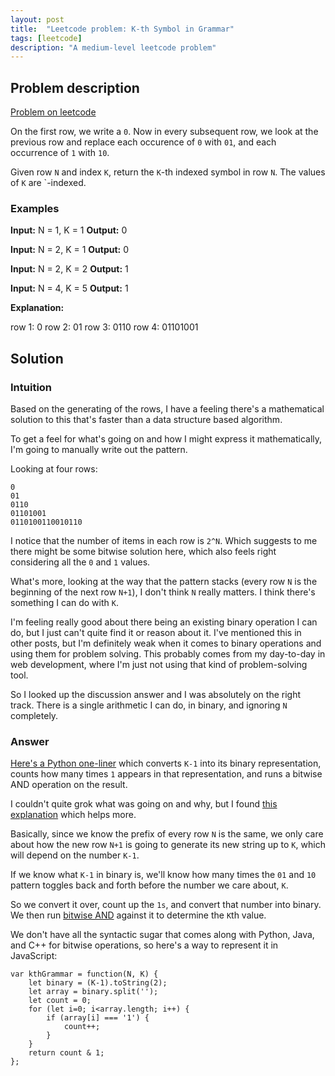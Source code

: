 ```yaml
---
layout: post
title:  "Leetcode problem: K-th Symbol in Grammar"
tags: [leetcode]
description: "A medium-level leetcode problem"
---
```


## Problem description

[Problem on leetcode](https://leetcode.com/problems/k-th-symbol-in-grammar/)

On the first row, we write a `0`. Now in every subsequent row, we look at the previous row and replace each occurence of `0` with `01`, and each occurrence of `1` with `10`.

Given row `N` and index `K`, return the `K`-th indexed symbol in row `N`. The values of `K` are `-indexed. 

### Examples

**Input:** N = 1, K = 1
**Output:** 0

**Input:** N = 2, K = 1
**Output:** 0

**Input:** N = 2, K = 2
**Output:** 1

**Input:** N = 4, K = 5
**Output:** 1

**Explanation:** 

row 1: 0
row 2: 01 
row 3: 0110
row 4: 01101001

## Solution 

### Intuition 

Based on the generating of the rows, I have a feeling there's a mathematical solution to this that's faster than a data structure based algorithm. 

To get a feel for what's going on and how I might express it mathematically, I'm going to manually write out the pattern. 

Looking at four rows: 

```
0
01
0110
01101001
0110100110010110
```

I notice that the number of items in each row is `2^N`. Which suggests to me there might be some bitwise solution here, which also feels right considering all the `0` and `1` values. 

What's more, looking at the way that the pattern stacks (every row `N` is the beginning of the next row `N+1`), I don't think `N` really matters. I think there's something I can do with `K`. 

I'm feeling really good about there being an existing binary operation I can do, but I just can't quite find it or reason about it. I've mentioned this in other posts, but I'm definitely weak when it comes to binary operations and using them for problem solving. This probably comes from my day-to-day in web development, where I'm just not using that kind of problem-solving tool. 

So I looked up the discussion answer and I was absolutely on the right track. There is a single arithmetic I can do, in binary, and ignoring `N` completely. 

### Answer

[Here's a Python one-liner](https://leetcode.com/problems/k-th-symbol-in-grammar/discuss/415514/Python-one-line-solution) which converts `K-1` into its binary representation, counts how many times `1` appears in that representation, and runs a bitwise AND operation on the result. 

I couldn't quite grok what was going on and why, but I found [this explanation](https://leetcode.com/problems/k-th-symbol-in-grammar/discuss/113736/PythonJavaC%2B%2B-Easy-1-line-Solution-with-detailed-explanation) which helps more. 

Basically, since we know the prefix of every row `N` is the same, we only care about how the new row `N+1` is going to generate its new string up to `K`, which will depend on the number `K-1`. 

If we know what `K-1` in binary is, we'll know how many times the `01` and `10` pattern toggles back and forth before the number we care about, `K`. 

So we convert it over, count up the `1s`, and convert that number into binary. We then run [bitwise AND](https://developer.mozilla.org/en-US/docs/Web/JavaScript/Reference/Operators/Bitwise_Operators) against it to determine the `K`th value. 

We don't have all the syntactic sugar that comes along with Python, Java, and C++ for bitwise operations, so here's a way to represent it in JavaScript: 

```
var kthGrammar = function(N, K) {
    let binary = (K-1).toString(2);
    let array = binary.split('');
    let count = 0;
    for (let i=0; i<array.length; i++) {
        if (array[i] === '1') {
            count++;
        }
    }
    return count & 1;
};
```